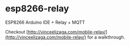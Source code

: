 # esp8266-relay
ESP8266 Arduino IDE + Relay + MQTT

Checkout [http://vinceelizaga.com/mobile-relay/](http://vinceelizaga.com/mobile-relay/) for a walkthrough.

